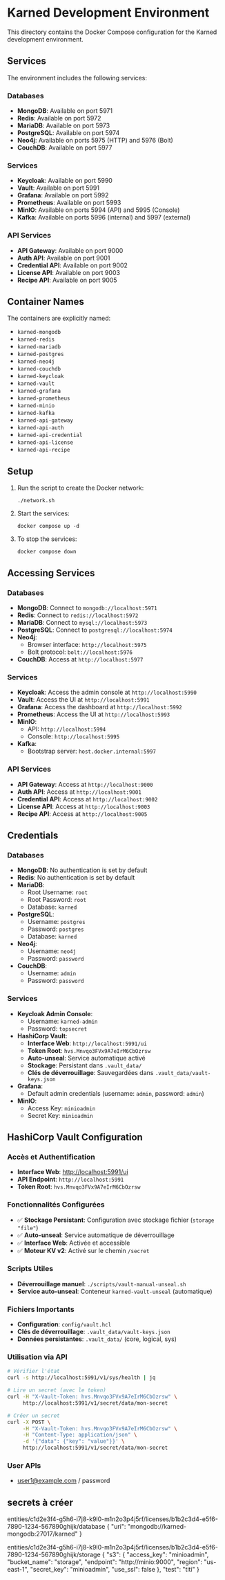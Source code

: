 # Karned Development Environment

This directory contains the Docker Compose configuration for the Karned development environment.

## Services

The environment includes the following services:

### Databases
- **MongoDB**: Available on port 5971
- **Redis**: Available on port 5972
- **MariaDB**: Available on port 5973
- **PostgreSQL**: Available on port 5974
- **Neo4j**: Available on ports 5975 (HTTP) and 5976 (Bolt)
- **CouchDB**: Available on port 5977

### Services
- **Keycloak**: Available on port 5990
- **Vault**: Available on port 5991
- **Grafana**: Available on port 5992
- **Prometheus**: Available on port 5993
- **MinIO**: Available on ports 5994 (API) and 5995 (Console)
- **Kafka**: Available on ports 5996 (internal) and 5997 (external)

### API Services
- **API Gateway**: Available on port 9000
- **Auth API**: Available on port 9001
- **Credential API**: Available on port 9002
- **License API**: Available on port 9003
- **Recipe API**: Available on port 9005

## Container Names

The containers are explicitly named:
- `karned-mongodb`
- `karned-redis`
- `karned-mariadb`
- `karned-postgres`
- `karned-neo4j`
- `karned-couchdb`
- `karned-keycloak`
- `karned-vault`
- `karned-grafana`
- `karned-prometheus`
- `karned-minio`
- `karned-kafka`
- `karned-api-gateway`
- `karned-api-auth`
- `karned-api-credential`
- `karned-api-license`
- `karned-api-recipe`

## Setup

1. Run the script to create the Docker network:
   ```
   ./network.sh
   ```

2. Start the services:
   ```
   docker compose up -d
   ```


3. To stop the services:
   ```
   docker compose down
   ```

## Accessing Services
### Databases
- **MongoDB**: Connect to `mongodb://localhost:5971`
- **Redis**: Connect to `redis://localhost:5972`
- **MariaDB**: Connect to `mysql://localhost:5973`
- **PostgreSQL**: Connect to `postgresql://localhost:5974`
- **Neo4j**: 
  - Browser interface: `http://localhost:5975`
  - Bolt protocol: `bolt://localhost:5976`
- **CouchDB**: Access at `http://localhost:5977`

### Services
- **Keycloak**: Access the admin console at `http://localhost:5990`
- **Vault**: Access the UI at `http://localhost:5991`
- **Grafana**: Access the dashboard at `http://localhost:5992`
- **Prometheus**: Access the UI at `http://localhost:5993`
- **MinIO**: 
  - API: `http://localhost:5994`
  - Console: `http://localhost:5995`
- **Kafka**:
  - Bootstrap server: `host.docker.internal:5997`

### API Services
- **API Gateway**: Access at `http://localhost:9000`
- **Auth API**: Access at `http://localhost:9001`
- **Credential API**: Access at `http://localhost:9002`
- **License API**: Access at `http://localhost:9003`
- **Recipe API**: Access at `http://localhost:9005`

## Credentials
### Databases
- **MongoDB**: No authentication is set by default
- **Redis**: No authentication is set by default
- **MariaDB**:
  - Root Username: `root`
  - Root Password: `root`
  - Database: `karned`
- **PostgreSQL**:
  - Username: `postgres`
  - Password: `postgres`
  - Database: `karned`
- **Neo4j**:
  - Username: `neo4j`
  - Password: `password`
- **CouchDB**:
  - Username: `admin`
  - Password: `password`

### Services
- **Keycloak Admin Console**:
  - Username: `karned-admin`
  - Password: `topsecret`
- **HashiCorp Vault**:
  - **Interface Web**: `http://localhost:5991/ui`
  - **Token Root**: `hvs.Mnvqo3FVx9A7eIrM6CbOzrsw`
  - **Auto-unseal**: Service automatique activé
  - **Stockage**: Persistant dans `.vault_data/`
  - **Clés de déverrouillage**: Sauvegardées dans `.vault_data/vault-keys.json`
- **Grafana**:
  - Default admin credentials (username: `admin`, password: `admin`)
- **MinIO**:
  - Access Key: `minioadmin`
  - Secret Key: `minioadmin`


## HashiCorp Vault Configuration

### Accès et Authentification
- **Interface Web**: [http://localhost:5991/ui](http://localhost:5991/ui)
- **API Endpoint**: `http://localhost:5991`
- **Token Root**: `hvs.Mnvqo3FVx9A7eIrM6CbOzrsw`

### Fonctionnalités Configurées
- ✅ **Stockage Persistant**: Configuration avec stockage fichier (`storage "file"`)
- ✅ **Auto-unseal**: Service automatique de déverrouillage
- ✅ **Interface Web**: Activée et accessible
- ✅ **Moteur KV v2**: Activé sur le chemin `/secret`

### Scripts Utiles
- **Déverrouillage manuel**: `./scripts/vault-manual-unseal.sh`
- **Service auto-unseal**: Conteneur `karned-vault-unseal` (automatique)

### Fichiers Importants
- **Configuration**: `config/vault.hcl`
- **Clés de déverrouillage**: `.vault_data/vault-keys.json`
- **Données persistantes**: `.vault_data/` (core, logical, sys)

### Utilisation via API
```bash
# Vérifier l'état
curl -s http://localhost:5991/v1/sys/health | jq

# Lire un secret (avec le token)
curl -H "X-Vault-Token: hvs.Mnvqo3FVx9A7eIrM6CbOzrsw" \
     http://localhost:5991/v1/secret/data/mon-secret

# Créer un secret
curl -X POST \
     -H "X-Vault-Token: hvs.Mnvqo3FVx9A7eIrM6CbOzrsw" \
     -H "Content-Type: application/json" \
     -d '{"data": {"key": "value"}}' \
     http://localhost:5991/v1/secret/data/mon-secret
```

### User APIs
- user1@example.com / password

## secrets à créer

entities/c1d2e3f4-g5h6-i7j8-k9l0-m1n2o3p4j5rf/licenses/b1b2c3d4-e5f6-7890-1234-567890ghijk/database
{
  "uri": "mongodb://karned-mongodb:27017/karned"
}

entities/c1d2e3f4-g5h6-i7j8-k9l0-m1n2o3p4j5rf/licenses/b1b2c3d4-e5f6-7890-1234-567890ghijk/storage
{
  "s3": {
    "access_key": "minioadmin",
    "bucket_name": "storage",
    "endpoint": "http://minio:9000",
    "region": "us-east-1",
    "secret_key": "minioadmin",
    "use_ssl": false
  },
  "test": "titi"
}